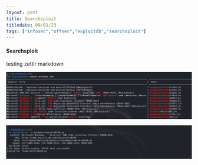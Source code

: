 ```yaml
---
layout: post
title: Searchsploit
titledate: 09/01/23
tags: ["infosec","offsec","exploitdb","searchsploit"]
---
```


#### Searchsploit

testing zettlr markdown

![searchsploit1.png](../images/exploits/searchsploit1.png)

![searchsploit2.png](../images/exploits/searchsploit2.png)